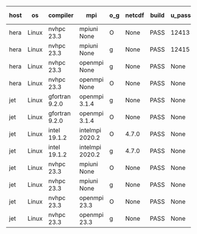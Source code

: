 

| host     | os       | compiler                              | mpi                      | o_g        | netcdf        | build       | u_pass          | u_fail          | s_pass            | s_fail            | e_pass             | e_fail             | nuopc_pass       | nuopc_fail       | artifacts link          |
|----------|----------|---------------------------------------|--------------------------|------------|---------------|-------------|-----------------|-----------------|-------------------|-------------------|--------------------|--------------------|------------------|------------------|-------------------------|
| hera | Linux | nvhpc 23.3 | mpiuni None  | O | None  | PASS | 12413 | 2 | 8 | 0 | 44 | 0 | None | None | <a href="https://github.com/esmf-org/esmf-test-artifacts/tree/cb6204056152e458b6c1bf7c2c9fcac80334f30a/develop/nvhpc/23.3/O/mpiuni/None" target="_blank">cb62040</a> | 
| hera | Linux | nvhpc 23.3 | mpiuni None  | g | None  | PASS | 12415 | 0 | 6 | 2 | 44 | 0 | None | None | <a href="https://github.com/esmf-org/esmf-test-artifacts/tree/aaf0b4d8008e89f14fc93b7577e1aa0e2243aef0/develop/nvhpc/23.3/g/mpiuni/None" target="_blank">aaf0b4d</a> | 
| hera | Linux | nvhpc 23.3 | openmpi None  | g | None  | PASS | None | None | None | None | None | None | None | None | <a href="https://github.com/esmf-org/esmf-test-artifacts/tree/9ead1ba412303d3eec420b71e61f837142cd66b5/develop/nvhpc/23.3/g/openmpi/None" target="_blank">9ead1ba</a> | 
| hera | Linux | nvhpc 23.3 | openmpi None  | O | None  | PASS | None | None | None | None | None | None | None | None | <a href="https://github.com/esmf-org/esmf-test-artifacts/tree/c979aee97777cca563a37bc9a17924a1be47bb4a/develop/nvhpc/23.3/O/openmpi/None" target="_blank">c979aee</a> | 
| jet | Linux | gfortran 9.2.0 | openmpi 3.1.4  | g | None  | PASS | None | None | None | None | None | None | None | None | <a href="https://github.com/esmf-org/esmf-test-artifacts/tree/ed793aab907e19b293f438210ee2e01393ecbf3b/develop/gfortran/9.2.0/g/openmpi/3.1.4" target="_blank">ed793aa</a> | 
| jet | Linux | gfortran 9.2.0 | openmpi 3.1.4  | O | None  | PASS | None | None | None | None | None | None | None | None | <a href="https://github.com/esmf-org/esmf-test-artifacts/tree/1beaa3eaea79b25cbf91a9eee73c41b318916f47/develop/gfortran/9.2.0/O/openmpi/3.1.4" target="_blank">1beaa3e</a> | 
| jet | Linux | intel 19.1.2 | intelmpi 2020.2  | O | 4.7.0  | PASS | None | None | None | None | None | None | None | None | <a href="https://github.com/esmf-org/esmf-test-artifacts/tree/d453c54285b940776ae952149c4b986f518bc09b/develop/intel/19.1.2/O/intelmpi/2020.2" target="_blank">d453c54</a> | 
| jet | Linux | intel 19.1.2 | intelmpi 2020.2  | g | 4.7.0  | PASS | None | None | None | None | None | None | None | None | <a href="https://github.com/esmf-org/esmf-test-artifacts/tree/83caffa8a8ec6c363f0157c21cd0a103d227c488/develop/intel/19.1.2/g/intelmpi/2020.2" target="_blank">83caffa</a> | 
| jet | Linux | nvhpc 23.3 | mpiuni None  | O | None  | PASS | None | None | None | None | None | None | None | None | <a href="https://github.com/esmf-org/esmf-test-artifacts/tree/5ee8a0ed7c44f76c3a4df41fdcf2689cada931a4/develop/nvhpc/23.3/O/mpiuni/None" target="_blank">5ee8a0e</a> | 
| jet | Linux | nvhpc 23.3 | mpiuni None  | g | None  | PASS | None | None | None | None | None | None | None | None | <a href="https://github.com/esmf-org/esmf-test-artifacts/tree/c3165e64263daa6f4726fcbbdcf7794e5b7ac779/develop/nvhpc/23.3/g/mpiuni/None" target="_blank">c3165e6</a> | 
| jet | Linux | nvhpc 23.3 | openmpi 23.3  | O | None  | PASS | None | None | None | None | None | None | None | None | <a href="https://github.com/esmf-org/esmf-test-artifacts/tree/5f346f7545748109f21e264c472191fc6fd456ee/develop/nvhpc/23.3/O/openmpi/23.3" target="_blank">5f346f7</a> | 
| jet | Linux | nvhpc 23.3 | openmpi 23.3  | g | None  | PASS | None | None | None | None | None | None | None | None | <a href="https://github.com/esmf-org/esmf-test-artifacts/tree/2ecd30274bbcc3b1fcf396cd7e899151b703d377/develop/nvhpc/23.3/g/openmpi/23.3" target="_blank">2ecd302</a> | 
